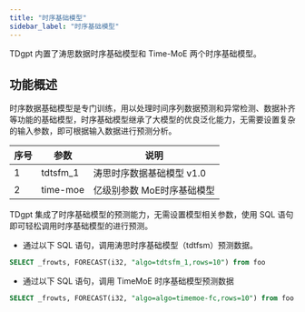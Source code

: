 ```yaml
---
title: "时序基础模型"
sidebar_label: "时序基础模型"
---
```


TDgpt 内置了涛思数据时序基础模型和 Time-MoE 两个时序基础模型。

## 功能概述

时序数据基础模型是专门训练，用以处理时间序列数据预测和异常检测、数据补齐等功能的基础模型，时序基础模型继承了大模型的优良泛化能力，无需要设置复杂的输入参数，即可根据输入数据进行预测分析。

|序号|参数|说明
|---|---|---|
|1| tdtsfm_1 | 涛思时序数据基础模型 v1.0|
|2| time-moe | 亿级别参数 MoE时序基础模型|

TDgpt 集成了时序基础模型的预测能力，无需设置模型相关参数，使用 SQL 语句即可轻松调用时序基础模型的进行预测。

- 通过以下 SQL 语句，调用涛思时序基础模型（tdtfsm）预测数据。

```SQL
SELECT _frowts, FORECAST(i32, "algo=tdtsfm_1,rows=10") from foo
```

- 通过以下 SQL 语句，调用 TimeMoE 时序基础模型预测数据

```SQL
SELECT _frowts, FORECAST(i32, "algo=algo=timemoe-fc,rows=10") from foo
```
